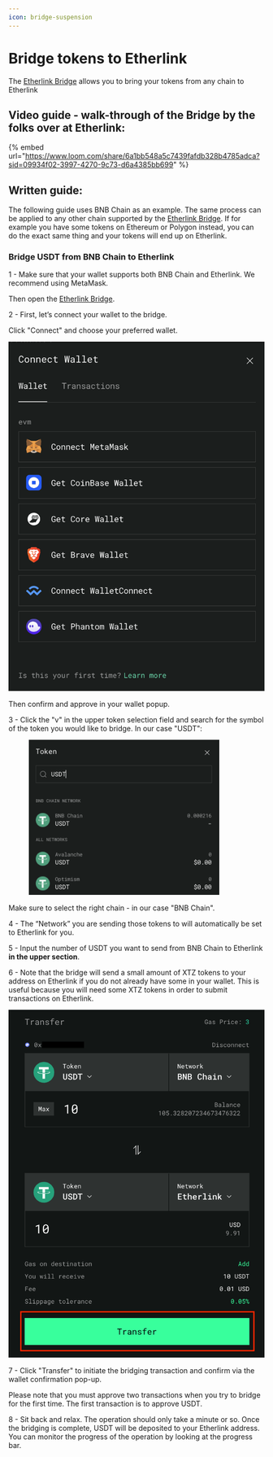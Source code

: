 ```yaml
---
icon: bridge-suspension
---
```


# Bridge tokens to Etherlink

The [Etherlink Bridge](https://bridge.etherlink.com) allows you to bring your tokens from any chain to Etherlink



## Video guide - walk-through of the Bridge by the folks over at Etherlink:

{% embed url="https://www.loom.com/share/6a1bb548a5c7439fafdb328b4785adca?sid=09934f02-3997-4270-9c73-d6a4385bb699" %}



## Written guide:

The following guide uses BNB Chain as an example. The same process can be applied to any other chain supported by the [Etherlink Bridge](https://bridge.etherlink.com). If for example you have some tokens on Ethereum or Polygon instead, you can do the exact same thing and your tokens will end up on Etherlink.

### **Bridge USDT from BNB Chain to Etherlink** <a href="#bridge-cake-from-bnb-chain-to-ethereum" id="bridge-cake-from-bnb-chain-to-ethereum"></a>

1 - Make sure that your wallet supports both BNB Chain and Etherlink. We recommend using MetaMask.

Then open the [Etherlink Bridge](https://bridge.etherlink.com).

2 - First, let’s connect your wallet to the bridge.

Click "Connect" and choose your preferred wallet.

![](<../.gitbook/assets/Screenshot 2024-03-23 at 20.05.05.png>)

Then confirm and approve in your wallet popup.

3 - Click the "v" in the upper token selection field and search for the symbol of the token you would like to bridge. In our case "USDT":

<div align="left">

<figure><img src="../.gitbook/assets/Screenshot 2024-03-23 at 20.12.33.png" alt="" width="375"><figcaption></figcaption></figure>

</div>

Make sure to select the right chain - in our case "BNB Chain".

4 - The “Network” you are sending those tokens to will automatically be set to Etherlink for you.

5 - Input the number of USDT you want to send from BNB Chain to Etherlink **in the upper section**.

6 - Note that the bridge will send a small amount of XTZ tokens to your address on Etherlink if you do not already have some in your wallet. This is useful because you will need some XTZ tokens in order to submit transactions on Etherlink.

![](<../.gitbook/assets/Screenshot 2024-08-23 at 15.54.45 (1).png>)

7 - Click "Transfer" to initiate the bridging transaction and confirm via the wallet confirmation pop-up.

Please note that you must approve two transactions when you try to bridge for the first time. The first transaction is to approve USDT.

8 - Sit back and relax. The operation should only take a minute or so. Once the bridging is complete, USDT will be deposited to your Etherlink address. You can monitor the progress of the operation by looking at the progress bar.
